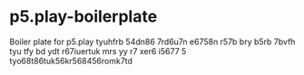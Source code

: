 # p5.play-boilerplate
Boiler plate for p5.play
tyuhfrb
54dn86
7rd6u7n
e6758n
r57b
bry
b5rb
7bvfh
tyu
tfy
bd
ydt
r67iuertuk
mrs
yy
r7
xer6
i5677
5
tyo68t86tuk56kr568456romk7td